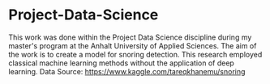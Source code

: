 # Project-Data-Science

This work was done within the Project Data Science discipline during my master's program at the Anhalt University of Applied Sciences.
The aim of the work is to create a model for snoring detection. This research employed classical machine learning methods without the application of deep learning.
Data Source: https://www.kaggle.com/tareqkhanemu/snoring
